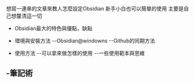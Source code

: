 
想寫一連串的文章來教人怎麼設定Obsidian
新手小白也可以簡單的使用
主要是自己想釐清這一切


- Obsidian最大的特色與優點，缺點
- 環境與安裝方法
--Obsidian@windowns
--Github的同期方法

- 使用方法
--可以拿來做怎樣的使用
--一些使用範本與思維

-筆記術
--